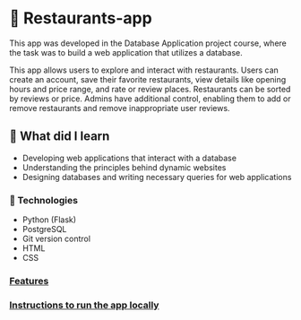 # :sushi: Restaurants-app

This app was developed in the Database Application project course, where the task was to build a web application that utilizes a database.

This app allows users to explore and interact with restaurants. Users can create an account, save their favorite restaurants, view details like opening hours and price range, and rate or review places. Restaurants can be sorted by reviews or price. Admins have additional control, enabling them to add or remove restaurants and remove inappropriate user reviews.

## :pencil: What did I learn

- Developing web applications that interact with a database
- Understanding the principles behind dynamic websites
- Designing databases and writing necessary queries for web applications

### :rocket: Technologies
- Python (Flask)
- PostgreSQL
- Git version control
- HTML
- CSS

### [Features](documentation/features.md)

### [Instructions to run the app locally](documentation/instructions.md)
